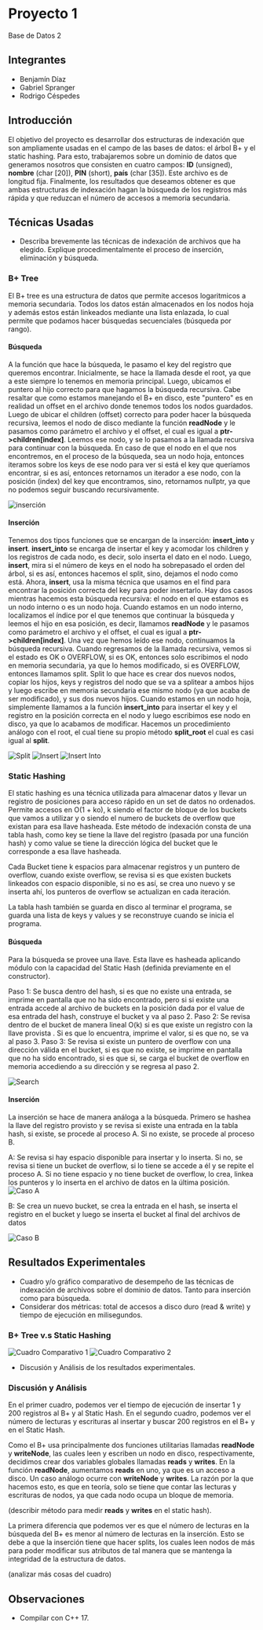 # Proyecto 1
Base de Datos 2

## Integrantes
* Benjamín Díaz
* Gabriel Spranger
* Rodrigo Céspedes

## Introducción

El objetivo del proyecto es desarrollar dos estructuras de indexación que son ampliamente usadas en el campo de las bases de datos: el árbol B+  y el static hashing. Para esto, trabajaremos sobre un dominio de datos que generamos nosotros que consisten en cuatro campos: **ID** (unsigned), **nombre** (char \[20\]), **PIN** (short), **país** (char \[35\]). Este archivo es de longitud fija. Finalmente, los resultados que deseamos obtener es que ambas estructuras de indexación hagan la búsqueda de los registros más rápida y que reduzcan el número de accesos a memoria secundaria.

## Técnicas Usadas

- Describa brevemente las técnicas de indexación de archivos que ha elegido. Explique procedimentalmente el proceso de inserción, eliminación y búsqueda.

### B+ Tree

El B+ tree es una estructura de datos que permite accesos logaritmicos a memoria secundaria. Todos los datos están almacenados en los nodos hoja y además estos están linkeados mediante una lista enlazada, lo cual permite que podamos hacer búsquedas secuenciales (búsqueda por rango). 

#### Búsqueda

A la función que hace la búsqueda, le pasamo el key del registro que queremos encontrar. Inicialmente, se hace la llamada desde el root, ya que a este siempre lo tenemos en memoria principal. Luego, ubicamos el puntero al hijo correcto para que hagamos la búsqueda recursiva. Cabe resaltar que como estamos manejando el B+ en disco, este "puntero" es en realidad un offset en el archivo donde tenemos todos los nodos guardados. Luego de ubicar el children (offset) correcto para poder hacer la búsqueda recursiva, leemos el nodo de disco mediante la función **readNode** y le pasamos como parámetro el archivo y el offset, el cual es igual a **ptr->children[index]**. Leemos ese nodo, y se lo pasamos a la llamada recursiva para continuar con la búsqueda. En caso de que el nodo en el que nos encontremos, en el proceso de la búsqueda, sea un nodo hoja, entonces iteramos sobre los keys de ese nodo para ver si está el key que queríamos encontrar, si es así, entonces retornamos un iterador a ese nodo, con la posición (index) del key que encontramos, sino, retornamos nullptr, ya que no podemos seguir buscando recursivamente.

![inserción](busqueda.png)

#### Inserción

Tenemos dos tipos funciones que se encargan de la inserción: **insert_into** y **insert**. **insert_into** se encarga de insertar el key y acomodar los children y los registros de cada nodo, es decir, solo inserta el dato en el nodo. Luego, **insert**, mira si el número de keys en el nodo ha sobrepasado el orden del árbol, si es así, entonces hacemos el split, sino, dejamos el nodo como está. Ahora, **insert**, usa la misma técnica que usamos en el find para encontrar la posición correcta del key para poder insertarlo. Hay dos casos mientras hacemos esta búsqueda recursiva: el nodo en el que estamos es un nodo interno o es un nodo hoja. Cuando estamos en un nodo interno, localizamos el índice por el que tenemos que continuar la búsqueda y leemos el hijo en esa posición, es decir, llamamos **readNode** y le pasamos como parámetro el archivo y el offset, el cual es igual a **ptr->children[index]**. Una vez que hemos leído ese nodo, continuamos la búsqueda recursiva. Cuando regresamos de la llamada recursiva, vemos si el estado es OK o OVERFLOW, si es OK, entonces solo escribimos el nodo en memoria secundaria, ya que lo hemos modificado, si es OVERFLOW, entonces llamamos split. Split lo que hace es crear dos nuevos nodos, copiar los hijos, keys y registros del nodo que se va a splitear a ambos hijos y luego escribe en memoria secundaria ese mismo nodo (ya que acaba de ser modificado), y sus dos nuevos hijos. Cuando estamos en un nodo hoja, simplemente llamamos a la función **insert_into** para insertar el key y el registro en la posición correcta en el nodo y luego escribimos ese nodo en disco, ya que lo acabamos de modificar. Hacemos un procedimiento análogo con el root, el cual tiene su propio método **split_root** el cual es casi igual al **split**.

![Split](split.png)
![Insert](insert.png)
![Insert Into](insertinto.png)

### Static Hashing

El static hashing es una técnica utilizada para almacenar datos y llevar un registro de posiciones para acceso rápido en un set de datos no ordenados. Permite accesos en O(1 + ko), k siendo el factor de bloque de los buckets que vamos a utilizar y o siendo el numero de buckets de overflow que existan para esa llave hasheada. Este método de indexación consta de una tabla hash, como key se tiene la llave del registro (pasada por una función hash) y como value se tiene la dirección lógica del bucket que le corresponde a esa llave hasheada. 

Cada Bucket tiene k espacios para almacenar registros y un puntero de overflow, cuando existe overflow, se revisa si es que existen buckets linkeados con espacio disponible, si no es así, se crea uno nuevo y se inserta ahí, los punteros de overflow se actualizan en cada iteración.

La tabla hash también se guarda en disco al terminar el programa, se guarda una lista de keys y values y se reconstruye cuando se inicia el programa.


#### Búsqueda

Para la búsqueda se provee una llave. Esta llave es hasheada aplicando módulo con la capacidad del Static Hash (definida previamente en el constructor). 

Paso 1:
Se busca dentro del hash, si es que no existe una entrada, se imprime en pantalla que no ha sido encontrado, pero si si existe una entrada accede al archivo de buckets en la posición dada por el value de esa entrada del hash, construye el bucket y va al paso 2.
Paso 2:
Se revisa dentro de el bucket de manera lineal O(k) si es que existe un registro con la llave provista . Si es que lo encuentra, imprime el valor, si es que no, se va al paso 3.
Paso 3:
Se revisa si existe un puntero de overflow con una dirección válida en el bucket, si es que no existe, se imprime en pantalla que no ha sido encontrado, si es que si, se carga el bucket de overflow en memoria accediendo a su dirección y se regresa al paso 2.

![Search](searchaccess.png)

#### Inserción

La inserción se hace de manera análoga a la búsqueda. Primero se hashea la llave del registro provisto y se revisa si existe una entrada en la tabla hash, si existe, se procede al proceso A. Si no existe, se procede al proceso B.

A:
Se revisa si hay espacio disponible para insertar y lo inserta. Si no, se revisa si tiene un bucket de overflow, si lo tiene se accede a él y se repite el proceso A. Si no tiene espacio y no tiene bucket de overflow, lo crea, linkea los punteros y lo inserta en el archivo de datos en la última posición.
![Caso A](caseA.png)

B:
Se crea un nuevo bucket, se crea la entrada en el hash, se inserta el registro en el bucket y luego se inserta el bucket al final del archivos de datos

![Caso B](caseB.png)

## Resultados Experimentales

- Cuadro y/o gráfico comparativo de desempeño de las técnicas de indexación de archivos sobre el dominio de datos. Tanto para inserción como para búsqueda.
- Considerar dos métricas: total de accesos a disco duro (read & write) y tiempo de ejecución en milisegundos.

### B+ Tree v.s Static Hashing

![Cuadro Comparativo 1](cuadro1.png)
![Cuadro Comparativo 2](cuadro2.png)

- Discusión y Análisis de los resultados experimentales.

### Discusión y Análisis

En el primer cuadro, podemos ver el tiempo de ejecución de insertar 1 y 200 registros al B+ y al Static Hash. En el segundo cuadro, podemos ver el número de lecturas y escrituras al insertar y buscar 200 registros en el B+ y en el Static Hash.

Como el B+ usa principalmente dos funciones utilitarias llamadas **readNode** y **writeNode**, las cuales leen y escriben un nodo en disco, respectivamente, decidimos crear dos variables globales llamadas **reads** y **writes**. En la función **readNode**, aumentamos **reads** en uno, ya que es un acceso a disco. Un caso análogo ocurre con **writeNode** y **writes**. La razón por la que hacemos esto, es que en teoría, solo se tiene que contar las lecturas y escrituras de nodos, ya que cada nodo ocupa un bloque de memoria.

(describir método para medir **reads** y **writes** en el static hash).

La primera diferencia que podemos ver es que el número de lecturas en la búsqueda del B+ es menor al número de lecturas en la inserción. Esto se debe a que la inserción tiene que hacer splits, los cuales leen nodos de más para poder modificar sus atributos de tal manera que se mantenga la integridad de la estructura de datos.

(analizar más cosas del cuadro)

## Observaciones

* Compilar con C++ 17.


